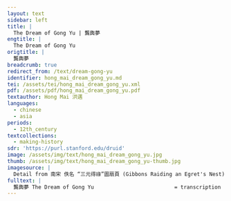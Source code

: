 ```yaml
---
layout: text
sidebar: left
title: |
  The Dream of Gong Yu | 龔輿夢
engtitle: |
  The Dream of Gong Yu
origtitle: |
  龔輿夢
breadcrumb: true
redirect_from: /text/dream-gong-yu
identifier: hong_mai_dream_gong_yu.md
tei: /assets/tei/hong_mai_dream_gong_yu.xml
pdf: /assets/pdf/hong_mai_dream_gong_yu.pdf
textauthor: Hong Mai 洪邁
languages:
  - chinese
  - asia
periods:
  - 12th_century
textcollections:
  - making-history
sdr: 'https://purl.stanford.edu/druid'
image: /assets/img/text/hong_mai_dream_gong_yu.jpg
thumb: /assets/img/text/hong_mai_dream_gong_yu-thumb.jpg
imagesource: |
  Detail from 南宋 佚名 “三元得祿”圖扇頁 (Gibbons Raiding an Egret's Nest), Artist Unknown, late 12th century, Metropolitan Museum of Art, Accession Number: 13.100.104 [Public Domain]
fulltext: |
  龔輿夢 The Dream of Gong Yu                          = transcription  = translation
---
```


